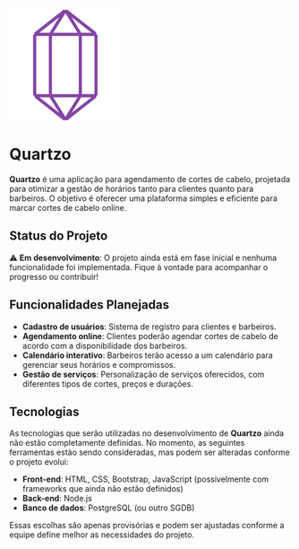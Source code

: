 ![Quartzo logo](logo.png)

# Quartzo

**Quartzo** é uma aplicação para agendamento de cortes de cabelo, projetada para otimizar a gestão de horários tanto para clientes quanto para barbeiros. O objetivo é oferecer uma plataforma simples e eficiente para marcar cortes de cabelo online.

## Status do Projeto

⚠️ **Em desenvolvimento**: O projeto ainda está em fase inicial e nenhuma funcionalidade foi implementada. Fique à vontade para acompanhar o progresso ou contribuir!

## Funcionalidades Planejadas

- **Cadastro de usuários**: Sistema de registro para clientes e barbeiros.
- **Agendamento online**: Clientes poderão agendar cortes de cabelo de acordo com a disponibilidade dos barbeiros.
- **Calendário interativo**: Barbeiros terão acesso a um calendário para gerenciar seus horários e compromissos.
- **Gestão de serviços**: Personalização de serviços oferecidos, com diferentes tipos de cortes, preços e durações.
  
## Tecnologias

As tecnologias que serão utilizadas no desenvolvimento de **Quartzo** ainda não estão completamente definidas. No momento, as seguintes ferramentas estão sendo consideradas, mas podem ser alteradas conforme o projeto evolui:

- **Front-end**: HTML, CSS, Bootstrap, JavaScript (possivelmente com frameworks que ainda não estão definidos)
- **Back-end**: Node.js
- **Banco de dados**: PostgreSQL (ou outro SGDB)

Essas escolhas são apenas provisórias e podem ser ajustadas conforme a equipe define melhor as necessidades do projeto.
